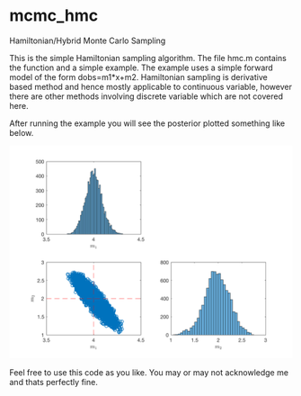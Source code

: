 # mcmc_hmc
Hamiltonian/Hybrid Monte Carlo Sampling

This is the simple Hamiltonian sampling algorithm. The file hmc.m contains the
function and a simple example. The example
uses a simple forward model of the form dobs=m1*x+m2. Hamiltonian sampling is derivative based method and hence mostly applicable to continuous variable, however there are other methods involving discrete variable which are not covered here. 

After running the example you will see the posterior plotted something like below.

![](posterior.png) 

Feel free to use this code as you like. You may or may not acknowledge me and thats
perfectly fine.
